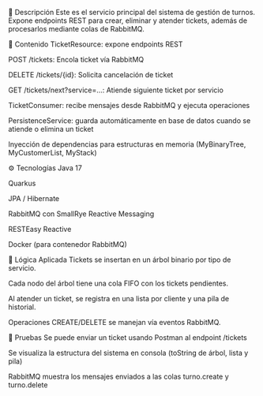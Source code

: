 📌 Descripción
Este es el servicio principal del sistema de gestión de turnos. Expone endpoints REST para crear, eliminar y atender tickets, además de procesarlos mediante colas de RabbitMQ.

🧱 Contenido
TicketResource: expone endpoints REST

POST /tickets: Encola ticket vía RabbitMQ

DELETE /tickets/{id}: Solicita cancelación de ticket

GET /tickets/next?service=...: Atiende siguiente ticket por servicio

TicketConsumer: recibe mensajes desde RabbitMQ y ejecuta operaciones

PersistenceService: guarda automáticamente en base de datos cuando se atiende o elimina un ticket

Inyección de dependencias para estructuras en memoria (MyBinaryTree, MyCustomerList, MyStack)

⚙️ Tecnologías
Java 17

Quarkus

JPA / Hibernate

RabbitMQ con SmallRye Reactive Messaging

RESTEasy Reactive

Docker (para contenedor RabbitMQ)

🧠 Lógica Aplicada
Tickets se insertan en un árbol binario por tipo de servicio.

Cada nodo del árbol tiene una cola FIFO con los tickets pendientes.

Al atender un ticket, se registra en una lista por cliente y una pila de historial.

Operaciones CREATE/DELETE se manejan vía eventos RabbitMQ.

🧪 Pruebas
Se puede enviar un ticket usando Postman al endpoint /tickets

Se visualiza la estructura del sistema en consola (toString de árbol, lista y pila)

RabbitMQ muestra los mensajes enviados a las colas turno.create y turno.delete

